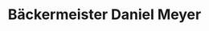 ---
title: "Bäckermeister Daniel Meyer"
url: /poessneck/baeckermeister-daniel-meyer/
shop: Bäckerei
---
